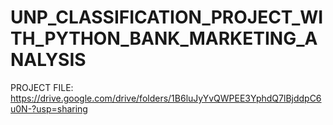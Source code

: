 # UNP_CLASSIFICATION_PROJECT_WITH_PYTHON_BANK_MARKETING_ANALYSIS

PROJECT FILE: https://drive.google.com/drive/folders/1B6luJyYvQWPEE3YphdQ7lBjddpC6u0N-?usp=sharing

